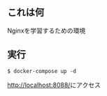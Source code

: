## これは何
Nginxを学習するための環境

## 実行
```
$ docker-compose up -d
```
[http://localhost:8088/](http://localhost:8088/)にアクセス

